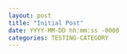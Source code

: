 ```yaml
---
layout: post
title: "Initial Post"
date: YYYY-MM-DD hh:mm:ss -0000
categories: TESTING-CATEGORY
---
```

